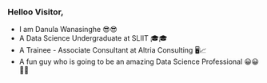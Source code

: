 ### Helloo Visitor,

 - I am Danula Wanasinghe 😎😎
 - A Data Science Undergraduate at SLIIT 🎓🎓
 - A Trainee - Associate Consultant at Altria Consulting 🖥️📈
 - A fun guy who is going to be an amazing Data Science Professional 😀😀🤩🤩
